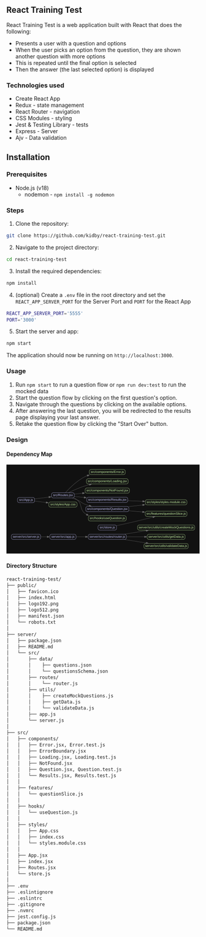 ## React Training Test

React Training Test is a web application built with React that does the following:
  - Presents a user with a question and options
  - When the user picks an option from the question, they are shown another question with more options
  - This is repeated until the final option is selected
  - Then the answer (the last selected option) is displayed

### Technologies used

- Create React App
- Redux - state management
- React Router - navigation
- CSS Modules - styling
- Jest & Testing Library - tests
- Express - Server
- Ajv - Data validation

## Installation

### Prerequisites

- Node.js (v18)
  - nodemon - `npm install -g nodemon`

### Steps

1. Clone the repository:

```bash
git clone https://github.com/kidby/react-training-test.git
```

2. Navigate to the project directory:

```bash
cd react-training-test
```

3. Install the required dependencies:

```bash
npm install
```

4. (optional) Create a `.env` file in the root directory and set the `REACT_APP_SERVER_PORT` for the Server Port and `PORT` for the React App

```bash
REACT_APP_SERVER_PORT='5555'
PORT='3000'
```

5. Start the server and app:

```bash
npm start
```

The application should now be running on `http://localhost:3000`.

### Usage

1. Run `npm start` to run a question flow or `npm run dev:test` to run the mocked data
2. Start the question flow by clicking on the first question's option.
3. Navigate through the questions by clicking on the available options.
4. After answering the last question, you will be redirected to the results page displaying your last answer.
5. Retake the question flow by clicking the "Start Over" button.

### Design

#### Dependency Map

<img src="./dependencies.svg" alt="map of dependencies">

#### Directory Structure

```text
react-training-test/
├── public/
│   ├── favicon.ico
│   ├── index.html
│   ├── logo192.png
│   ├── logo512.png
│   ├── manifest.json
│   └── robots.txt
│
├── server/
│   ├── package.json
│   ├── README.md
│   └── src/
│       ├── data/
│       │    ├── questions.json
│       │    └── questionsSchema.json
│       ├── routes/
│       │    └── router.js
│       ├── utils/
│       │    ├── createMockQuestions.js
│       │    ├── getData.js
│       │    └── validateData.js
│       ├── app.js
│       └── server.js
│
├── src/
│   ├── components/
│   │   ├── Error.jsx, Error.test.js
│   │   ├── ErrorBoundary.jsx
│   │   ├── Loading.jsx, Loading.test.js
│   │   ├── NotFound.jsx
│   │   ├── Question.jsx, Question.test.js
│   │   └── Results.jsx, Results.test.js
│   │
│   ├── features/
│   │   └── questionSlice.js
│   │
│   ├── hooks/
│   │   └── useQuestion.js
│   │
│   ├── styles/
│   │   ├── App.css
│   │   ├── index.css
│   │   └── styles.module.css
│   │
│   ├── App.jsx
│   ├── index.jsx
│   ├── Routes.jsx
│   └── store.js
│
├── .env
├── .eslintignore
├── .eslintrc
├── .gitignore
├── .nvmrc
├── jest.config.js
├── package.json
└── README.md

```
